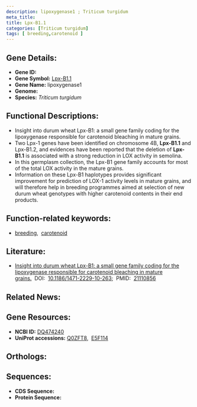 ```yaml
---
description: lipoxygenase1 ; Triticum turgidum
meta_title:
title: Lpx-B1.1
categories: [Triticum turgidum]
tags: [ breeding,carotenoid ]
---
```


## Gene Details:
- **Gene ID:** []()
- **Gene Symbol:** <u>Lpx-B1.1</u>
- **Gene Name:** lipoxygenase1
- **Genome:** []()
- **Species:** *Triticum turgidum*

## Functional Descriptions:
   - Insight into durum wheat Lpx-B1: a small gene family coding for the lipoxygenase responsible for carotenoid bleaching in mature grains.
   - Two Lpx-1 genes have been identified on chromosome 4B, **Lpx-B1.1** and Lpx-B1.2, and evidences have been reported that the deletion of **Lpx-B1.1** is associated with a strong reduction in LOX activity in semolina.
   - In this germplasm collection, the Lpx-B1 gene family accounts for most of the total LOX activity in the mature grains.
   - Information on these Lpx-B1 haplotypes provides significant improvement for prediction of LOX-1 activity levels in mature grains, and will therefore help in breeding programmes aimed at selection of new durum wheat genotypes with higher carotenoid contents in their end products.

## Function-related keywords:
   - [breeding](/tags/breeding/),&nbsp;&nbsp;[carotenoid](/tags/carotenoid/)

## Literature:
   - [Insight into durum wheat Lpx-B1: a small gene family coding for the lipoxygenase responsible for carotenoid bleaching in mature grains.](https://doi.org/10.1186/1471-2229-10-263)&nbsp;&nbsp;DOI:&nbsp;&nbsp;[10.1186/1471-2229-10-263](https://doi.org/10.1186/1471-2229-10-263);&nbsp;&nbsp;PMID:&nbsp;&nbsp;[21110856](https://pubmed.ncbi.nlm.nih.gov/21110856/)

## Related News:

## Gene Resources:
- **NCBI ID:**  [DQ474240](https://www.ncbi.nlm.nih.gov/gene/?term=DQ474240)
- **UniProt accessions:**  [Q0ZFT8](https://www.uniprot.org/uniprotkb/Q0ZFT8/entry),&nbsp;&nbsp;[E5F114](https://www.uniprot.org/uniprotkb/E5F114/entry)

## Orthologs:

## Sequences:
- **CDS Sequence:**
- **Protein Sequence:**

